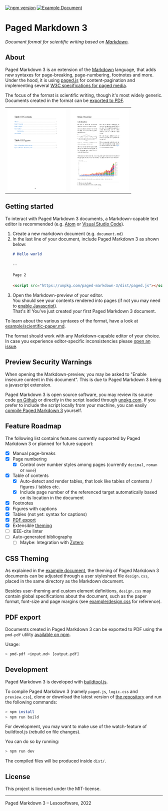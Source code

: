 [![npm version](https://img.shields.io/npm/v/paged-markdown-3)](https://www.npmjs.com/package/paged-markdown-3) [![Example Document](https://img.shields.io/static/v1?label=Example&message=View%20in%20Browser&color=blueviolet)](https://lesosoftware.com/paged-markdown-3-example.pdf)

# Paged Markdown 3

_Document format for scientific writing based on [Markdown](https://daringfireball.net/projects/markdown/)._

## About

Paged Markdown 3 is an extension of the [Markdown](https://daringfireball.net/projects/markdown/) language, that adds new syntaxes for page-breaking, page-numbering, footnotes and more. Under the hood, it is using [paged.js](https://www.npmjs.com/package/pagedjs) for content-pagination and implementing several [W3C specifications for paged media](https://www.w3.org/TR/css-page-3/).

The focus of the format is scientific writing, though it's most widely generic. Documents created in the format can be [exported to PDF](#pdf-export).

<table style="width: 80%">
<tr>
  <td>
    <img src=".github/screenshots/toc.png" />
  </td><td>
    <img src=".github/screenshots/main.png" />
  </td>
<tr>
</table>

## Getting started

To interact with Paged Markdown 3 documents, a Markdown-capable text editor is recommended (e.g. [Atom](https://atom.io/) or [Visual Studio Code](https://code.visualstudio.com/)).

1. Create a new markdown document (e.g. `document.md`)
2. In the last line of your document, include Paged Markdown 3 as shown below:
   ```md
   # Hello world

   --

   Page 2

   <script src="https://unpkg.com/paged-markdown-3/dist/paged.js"></script>
   ```
3. Open the Markdown-preview of your editor.  
   You should see your contents rendered into pages (if not you may need to [enable Javascript](#preview-security-warnings)).  
   That's it! You've just created your first Paged Markdown 3 document.

To learn about the various syntaxes of the format, have a look at [example/scientific-paper.md](example/scientific-paper.md).

The format should work with any Markdown-capable editor of your choice. In case you experience editor-specific inconsistencies please [open an issue](https://github.com/leso-kn/paged-markdown-3/issues).

## Preview Security Warnings

When opening the Markdown-preview, you may be asked to "Enable insecure content in this document". This is due to Paged Markdown 3 being a javascript extension.

Paged Markdown 3 is open source software, you may review its source code [on Github](https://github.com/leso-kn/paged-markdown-3) or directly in the script loaded through [unpkg.com](https://unpkg.com/paged-markdown-3). If you prefer to include the script locally from your machine, you can easily [compile Paged Markdown 3](#development) yourself.

## Feature Roadmap

The following list contains features currently supported by Paged Markdown 3 or planned for future support:

* [x] Manual page-breaks
* [x] Page numbering
  * [x] Control over number styles among pages (currently `decimal`, `roman` or `none`)
* [x] Table of contents
  * [x] Auto-detect and render tables, that look like tables of contents / figures / tables etc.
  * [x] Include page number of the referenced target automatically based on its location in the document
* [x] Footnotes
* [x] Figures with captions
* [x] Tables (not yet: syntax for captions)
* [x] [PDF export](#pdf-export)
* [x] Extensible [theming](#css-theming)
* [ ] IEEE-cite linter
* [ ] Auto-generated bibliography
  * [ ] Maybe: Integration with [Zotero](https://www.zotero.org/)

## CSS Theming

As explained in the [example document](example/scientific-paper.md), the theming of Paged Markdown 3 documents can be adjusted through a user stylesheet file `design.css`, placed in the same directory as the Markdown document.

Besides user-theming and custom element definitions, `design.css` may contain global specifications about the document, such as the paper format, font-size and page margins (see [example/design.css](example/design.css) for reference).

## PDF export

Documents created in Paged Markdown 3 can be exported to PDF using the `pmd-pdf` utility [available on npm](https://www.npmjs.com/package/paged-markdown-3-pdf).

Usage:

```bash
> pmd-pdf <input.md> [output.pdf]
```

## Development

Paged Markdown 3 is developed with [buildtool.js](https://www.npmjs.com/package/buildtool.js).

To compile Paged Markdown 3 (namely `paged.js`, `logic.css` and `preview.css`), clone or download the latest version of [the repository](https://github.com/leso-kn/paged-markdown-3) and run the following commands:

```bash
> npm install
> npm run build
```

For development, you may want to make use of the watch-feature of buildtool.js (rebuild on file changes).

You can do so by running:

```bash
> npm run dev
```

The compiled files will be produced inside `dist/`.

## License

This project is licensed under the MIT-license.

---

Paged Markdown 3 – Lesosoftware, 2022
